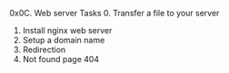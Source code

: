 0x0C. Web server
Tasks 0. Transfer a file to your server

1. Install nginx web server
2. Setup a domain name
3. Redirection
4. Not found page 404
